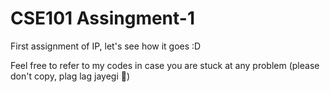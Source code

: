 # CSE101 Assingment-1
 First assignment of IP, let's see how it goes :D 
 
 Feel free to refer to my codes in case you are stuck at any problem (please don't copy, plag lag jayegi 🗿)
